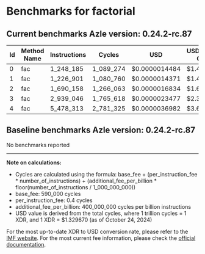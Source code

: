 # Benchmarks for factorial

## Current benchmarks Azle version: 0.24.2-rc.87

| Id  | Method Name | Instructions | Cycles    | USD           | USD/Million Calls |
| --- | ----------- | ------------ | --------- | ------------- | ----------------- |
| 0   | fac         | 1_248_185    | 1_089_274 | $0.0000014484 | $1.44             |
| 1   | fac         | 1_226_901    | 1_080_760 | $0.0000014371 | $1.43             |
| 2   | fac         | 1_690_158    | 1_266_063 | $0.0000016834 | $1.68             |
| 3   | fac         | 2_939_046    | 1_765_618 | $0.0000023477 | $2.34             |
| 4   | fac         | 5_478_313    | 2_781_325 | $0.0000036982 | $3.69             |

## Baseline benchmarks Azle version: 0.24.2-rc.87

No benchmarks reported

---

**Note on calculations:**

-   Cycles are calculated using the formula: base_fee + (per_instruction_fee \* number_of_instructions) + (additional_fee_per_billion \* floor(number_of_instructions / 1_000_000_000))
-   base_fee: 590_000 cycles
-   per_instruction_fee: 0.4 cycles
-   additional_fee_per_billion: 400_000_000 cycles per billion instructions
-   USD value is derived from the total cycles, where 1 trillion cycles = 1 XDR, and 1 XDR = $1.329670 (as of October 24, 2024)

For the most up-to-date XDR to USD conversion rate, please refer to the [IMF website](https://www.imf.org/external/np/fin/data/rms_sdrv.aspx).
For the most current fee information, please check the [official documentation](https://internetcomputer.org/docs/current/developer-docs/gas-cost#execution).
